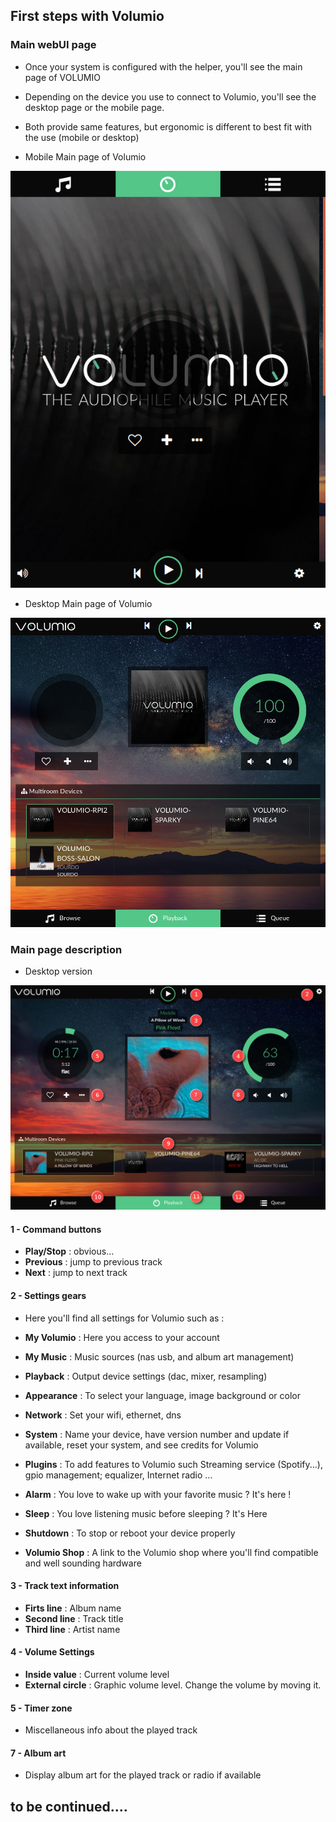  ## First steps with Volumio

### Main webUI page

* Once your system is configured with the helper, you'll see the main page of VOLUMIO
* Depending on the device you use to connect to Volumio, you'll see the desktop page or the mobile page.
* Both provide same features, but ergonomic is different to best fit with the use (mobile or desktop)

* Mobile Main page of Volumio
<img src="./img/mobile-main-page.png" width="624">

* Desktop Main page of Volumio
<img src="./img/desktop-main-page.png" width="624">

### Main page description

* Desktop version

<img src="./img/main-page-descr.png">

#### 1 - Command buttons

* __Play/Stop__ : obvious...
* __Previous__ : jump to previous track
* __Next__ : jump to next track

#### 2 - Settings gears

* Here you'll find all settings for Volumio such as :

 * __My Volumio__ : Here you access to your account
 * __My Music__ : Music sources (nas usb, and album art management)
 * __Playback__ : Output device settings (dac, mixer, resampling)
 * __Appearance__ : To select your language, image background or color
 * __Network__ : Set your wifi, ethernet, dns
 * __System__ : Name your device, have version number and update if available, reset your system, and see credits for Volumio
 * __Plugins__ : To add features to Volumio such Streaming service (Spotify...), gpio management; equalizer, Internet radio ...
 * __Alarm__ : You love to wake up with your favorite music ? It's here !
 * __Sleep__ : You love listening music before sleeping ? It's Here
 * __Shutdown__ : To stop or reboot your device properly
 * __Volumio Shop__ : A link to the Volumio shop where you'll find compatible and well sounding hardware

#### 3 - Track text information

* __Firts line__ : Album name
* __Second line__ : Track title
* __Third line__ : Artist name

#### 4 - Volume Settings

* __Inside value__ : Current volume level
* __External circle__ : Graphic volume level. Change the volume by moving it.

#### 5 - Timer zone

  * Miscellaneous info about the played track


#### 7 - Album art

  * Display album art for the played track or radio if available


  ## to be continued....
